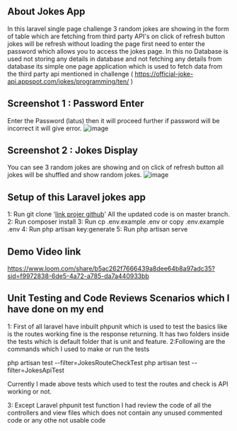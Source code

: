 ## About Jokes App

In this laravel single page challenge 3 random jokes are showing in the form of table which are fetching from third party API's on click of refresh button jokes will be refresh without loading the page first need to enter the password which allows you to access the jokes page. In this no Database is used not storing any details in database and not fetching any details from database its simple one page application which is used to fetch data from the third party api mentioned in challenge ( https://official-joke-api.appspot.com/jokes/programming/ten/ )

## Screenshot 1 :  Password Enter
Enter the Password (latus) then it will proceed further if password will be incorrect it will give error.
![image](https://github.com/user-attachments/assets/8f6fbb97-d437-4196-bba6-7286746344cf)

## Screenshot 2 :  Jokes Display
You can see 3 random jokes are showing and on click of refresh button all jokes will be shuffled and show random jokes.
![image](https://github.com/user-attachments/assets/84280730-d354-4c32-b38b-79f50d1db84d)



## Setup of this Laravel jokes app

1: Run git clone '[link projer github](https://github.com/Pavneetkaur1995/latus.git)' All the updated code is on master branch.
2: Run composer install
3: Run cp .env.example .env or copy .env.example .env
4: Run php artisan key:generate
5: Run php artisan serve

## Demo Video link
https://www.loom.com/share/b5ac262f7666439a8dee64b8a97adc35?sid=f9972838-6de5-4a72-a785-da7a440933bb

## Unit Testing and Code Reviews Scenarios which I have done on my end

1: First of all laravel have inbuilt phpunit which is used to test the basics like is the routes working fine is the response returning. It has two folders inside the tests which is default folder that is unit and feature.
2:Following are the commands which I used to make or run the tests

 php artisan test --filter=JokesRouteCheckTest
 php artisan test --filter=JokesApiTest

Currently I made above tests which used to test the routes and check is API working or not.

3: Except Laravel phpunit test function I had review the code of all the controllers and view files which does not contain any unused commented code or any othe not usable code





